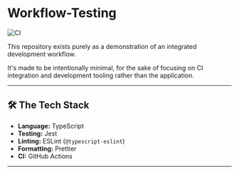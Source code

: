 # Workflow-Testing

![CI](https://github.com/ThatGuyNick05/Workflow-Testing/actions/workflows/ci.yml/badge.svg)

This repository exists purely as a demonstration of an integrated development workflow.

It's made to be intentionally  minimal, for the sake of focusing on CI integration and development tooling rather than the application.

---

## 🛠 The Tech Stack

- **Language:** TypeScript
- **Testing:** Jest
- **Linting:** ESLint (`@typescript-eslint`)
- **Formatting:** Prettier
- **CI:** GitHub Actions

---
